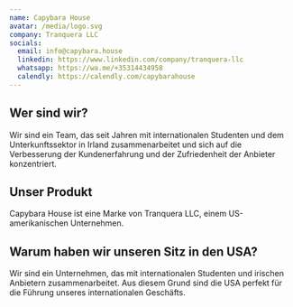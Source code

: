 ```yaml
---
name: Capybara House
avatar: /media/logo.svg
company: Tranquera LLC
socials:
  email: info@capybara.house
  linkedin: https://www.linkedin.com/company/tranquera-llc
  whatsapp: https://wa.me/+35314434958
  calendly: https://calendly.com/capybarahouse
---
```


## Wer sind wir?

Wir sind ein Team, das seit Jahren mit internationalen Studenten und dem Unterkunftssektor in Irland zusammenarbeitet und sich auf die Verbesserung der Kundenerfahrung und der Zufriedenheit der Anbieter konzentriert.

## Unser Produkt

Capybara House ist eine Marke von Tranquera LLC, einem US-amerikanischen Unternehmen.

## Warum haben wir unseren Sitz in den USA?

Wir sind ein Unternehmen, das mit internationalen Studenten und irischen Anbietern zusammenarbeitet. Aus diesem Grund sind die USA perfekt für die Führung unseres internationalen Geschäfts.